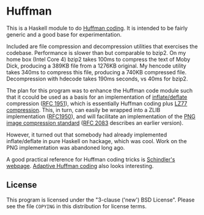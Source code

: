 # Huffman

This is a Haskell module to do [Huffman
coding](http://en.wikipedia.org/wiki/Huffman_coding). It is
intended to be fairly generic and a good base for
experimentation.

Included are file compression and decompression utilities
that exercises the codebase.  Performance is slower than but
comparable to bzip2.  On my home box (Intel Core 4) bzip2
takes 100ms to compress the text of Moby Dick, producing a
389KB file from a 1276KB original.  My hencode utility takes
340ms to compress this file, producing a 740KB compressed
file. Decompression with hdecode takes 190ms seconds, vs
40ms for bzip2.

The plan for this program was to enhance the Huffman code
module such that it ccould be used as a basis for an
implementation of
[inflate/deflate](http://en.wikipedia.org/wiki/DEFLATE)
compression ([RFC
1951](http://www.faqs.org/rfcs/rfc1951.html)), which is
essentially Huffman coding plus [LZ77
compression](http://en.wikipedia.org/wiki/LZ77_and_LZ78).
This, in turn, can easily be wrapped into a ZLIB
implementation
([RFC1950](http://www.faqs.org/rfcs/rfc1950.html)), and will
facilitate an implementation of the [PNG image compression
standard](http://www.w3.org/TR/PNG/) ([RFC
2083](http://www.faqs.org/rfcs/rfc2083.html) describes an
earlier version).

However, it turned out that somebody had already implemented
inflate/deflate in pure Haskell on hackage, which was cool.
Work on the PNG implementation was abandoned long ago.

A good practical reference for Huffman coding tricks is
[Schindler's
webpage](http://www.compressconsult.com/huffman/).
[Adaptive Huffman
coding](http://en.wikipedia.org/wiki/Adaptive_Huffman_coding)
also looks interesting.

## License

This program is licensed under the "3-clause ('new') BSD
License". Please see the file `COPYING` in this distribution
for license terms.
